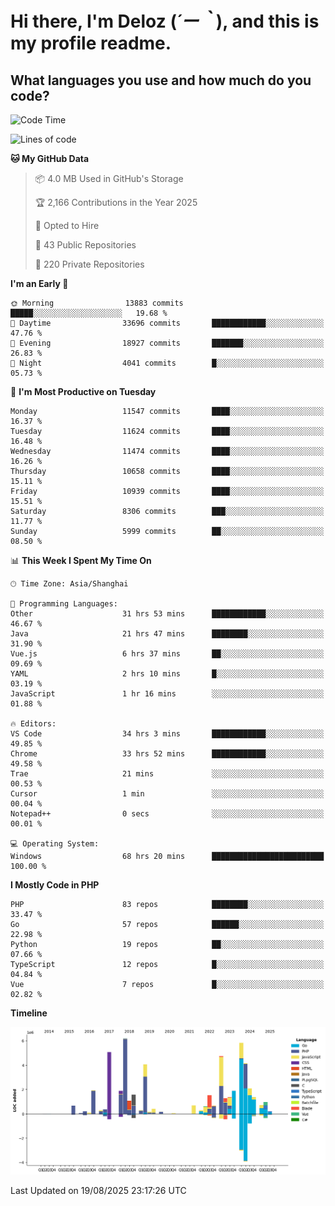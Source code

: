 # **Hi there, I'm Deloz (*´ー｀*), and this is my profile readme.**

## **What languages you use and how much do you code?**

<!--START_SECTION:waka-->
![Code Time](http://img.shields.io/badge/Code%20Time-7%2C195%20hrs%2037%20mins-blue)

![Lines of code](https://img.shields.io/badge/From%20Hello%20World%20I%27ve%20Written-52.8%20million%20lines%20of%20code-blue)

**🐱 My GitHub Data** 

> 📦 4.0 MB Used in GitHub's Storage 
 > 
> 🏆 2,166 Contributions in the Year 2025
 > 
> 💼 Opted to Hire
 > 
> 📜 43 Public Repositories 
 > 
> 🔑 220 Private Repositories 
 > 
**I'm an Early 🐤** 

```text
🌞 Morning                13883 commits       █████░░░░░░░░░░░░░░░░░░░░   19.68 % 
🌆 Daytime                33696 commits       ████████████░░░░░░░░░░░░░   47.76 % 
🌃 Evening                18927 commits       ███████░░░░░░░░░░░░░░░░░░   26.83 % 
🌙 Night                  4041 commits        █░░░░░░░░░░░░░░░░░░░░░░░░   05.73 % 
```
📅 **I'm Most Productive on Tuesday** 

```text
Monday                   11547 commits       ████░░░░░░░░░░░░░░░░░░░░░   16.37 % 
Tuesday                  11624 commits       ████░░░░░░░░░░░░░░░░░░░░░   16.48 % 
Wednesday                11474 commits       ████░░░░░░░░░░░░░░░░░░░░░   16.26 % 
Thursday                 10658 commits       ████░░░░░░░░░░░░░░░░░░░░░   15.11 % 
Friday                   10939 commits       ████░░░░░░░░░░░░░░░░░░░░░   15.51 % 
Saturday                 8306 commits        ███░░░░░░░░░░░░░░░░░░░░░░   11.77 % 
Sunday                   5999 commits        ██░░░░░░░░░░░░░░░░░░░░░░░   08.50 % 
```


📊 **This Week I Spent My Time On** 

```text
🕑︎ Time Zone: Asia/Shanghai

💬 Programming Languages: 
Other                    31 hrs 53 mins      ████████████░░░░░░░░░░░░░   46.67 % 
Java                     21 hrs 47 mins      ████████░░░░░░░░░░░░░░░░░   31.90 % 
Vue.js                   6 hrs 37 mins       ██░░░░░░░░░░░░░░░░░░░░░░░   09.69 % 
YAML                     2 hrs 10 mins       █░░░░░░░░░░░░░░░░░░░░░░░░   03.19 % 
JavaScript               1 hr 16 mins        ░░░░░░░░░░░░░░░░░░░░░░░░░   01.88 % 

🔥 Editors: 
VS Code                  34 hrs 3 mins       ████████████░░░░░░░░░░░░░   49.85 % 
Chrome                   33 hrs 52 mins      ████████████░░░░░░░░░░░░░   49.58 % 
Trae                     21 mins             ░░░░░░░░░░░░░░░░░░░░░░░░░   00.53 % 
Cursor                   1 min               ░░░░░░░░░░░░░░░░░░░░░░░░░   00.04 % 
Notepad++                0 secs              ░░░░░░░░░░░░░░░░░░░░░░░░░   00.01 % 

💻 Operating System: 
Windows                  68 hrs 20 mins      █████████████████████████   100.00 % 
```

**I Mostly Code in PHP** 

```text
PHP                      83 repos            ████████░░░░░░░░░░░░░░░░░   33.47 % 
Go                       57 repos            ██████░░░░░░░░░░░░░░░░░░░   22.98 % 
Python                   19 repos            ██░░░░░░░░░░░░░░░░░░░░░░░   07.66 % 
TypeScript               12 repos            █░░░░░░░░░░░░░░░░░░░░░░░░   04.84 % 
Vue                      7 repos             █░░░░░░░░░░░░░░░░░░░░░░░░   02.82 % 
```



**Timeline**

![Lines of Code chart](https://raw.githubusercontent.com/deloz/deloz/main/assets/bar_graph.png)


 Last Updated on 19/08/2025 23:17:26 UTC
<!--END_SECTION:waka-->
